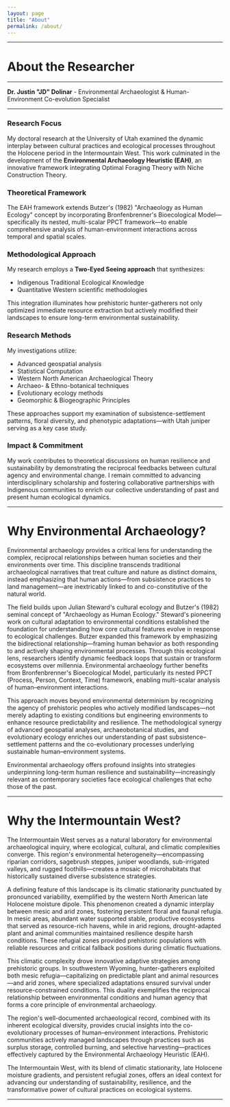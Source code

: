 ```yaml
---
layout: page
title: "About"
permalink: /about/
---
```


---

# About the Researcher

---

**Dr. Justin "JD" Dolinar** - Environmental Archaeologist & Human-Environment Co-evolution Specialist

---
### Research Focus
My doctoral research at the University of Utah examined the dynamic interplay between cultural practices and ecological processes throughout the Holocene period in the Intermountain West. This work culminated in the development of the **Environmental Archaeology Heuristic (EAH)**, an innovative framework integrating Optimal Foraging Theory with Niche Construction Theory.

### Theoretical Framework
The EAH framework extends Butzer's (1982) "Archaeology as Human Ecology" concept by incorporating Bronfenbrenner's Bioecological Model—specifically its nested, multi-scalar PPCT framework—to enable comprehensive analysis of human-environment interactions across temporal and spatial scales.

### Methodological Approach
My research employs a **Two-Eyed Seeing approach** that synthesizes:
- Indigenous Traditional Ecological Knowledge
- Quantitative Western scientific methodologies

This integration illuminates how prehistoric hunter-gatherers not only optimized immediate resource extraction but actively modified their landscapes to ensure long-term environmental sustainability.

### Research Methods
My investigations utilize:
- Advanced geospatial analysis
- Statistical Computation
- Western North American Archaeological Theory
- Archaeo- & Ethno-botanical techniques
- Evolutionary ecology methods
- Geomorphic & Biogeographic Principles

These approaches support my examination of subsistence-settlement patterns, floral diversity, and phenotypic adaptations—with Utah juniper serving as a key case study.

### Impact & Commitment
My work contributes to theoretical discussions on human resilience and sustainability by demonstrating the reciprocal feedbacks between cultural agency and environmental change. I remain committed to advancing interdisciplinary scholarship and fostering collaborative partnerships with Indigenous communities to enrich our collective understanding of past and present human ecological dynamics.


---
# Why Environmental Archaeology?

Environmental archaeology provides a critical lens for understanding the complex, reciprocal relationships between human societies and their environments over time. This discipline transcends traditional archaeological narratives that treat culture and nature as distinct domains, instead emphasizing that human actions—from subsistence practices to land management—are inextricably linked to and co-constitutive of the natural world.

The field builds upon Julian Steward's cultural ecology and Butzer's (1982) seminal concept of "Archaeology as Human Ecology." Steward's pioneering work on cultural adaptation to environmental conditions established the foundation for understanding how core cultural features evolve in response to ecological challenges. Butzer expanded this framework by emphasizing the bidirectional relationship—framing human behavior as both responding to and actively shaping environmental processes. Through this ecological lens, researchers identify dynamic feedback loops that sustain or transform ecosystems over millennia. Environmental archaeology further benefits from Bronfenbrenner's Bioecological Model, particularly its nested PPCT (Process, Person, Context, Time) framework, enabling multi-scalar analysis of human–environment interactions.

This approach moves beyond environmental determinism by recognizing the agency of prehistoric peoples who actively modified landscapes—not merely adapting to existing conditions but engineering environments to enhance resource predictability and resilience. The methodological synergy of advanced geospatial analyses, archaeobotanical studies, and evolutionary ecology enriches our understanding of past subsistence–settlement patterns and the co-evolutionary processes underlying sustainable human–environment systems.

Environmental archaeology offers profound insights into strategies underpinning long-term human resilience and sustainability—increasingly relevant as contemporary societies face ecological challenges that echo those of the past.


---
# Why the Intermountain West?

The Intermountain West serves as a natural laboratory for environmental archaeological inquiry, where ecological, cultural, and climatic complexities converge. This region's environmental heterogeneity—encompassing riparian corridors, sagebrush steppes, juniper woodlands, sub-irrigated valleys, and rugged foothills—creates a mosaic of microhabitats that historically sustained diverse subsistence strategies.

A defining feature of this landscape is its climatic stationarity punctuated by pronounced variability, exemplified by the western North American late Holocene moisture dipole. This phenomenon created a dynamic interplay between mesic and arid zones, fostering persistent floral and faunal refugia. In mesic areas, abundant water supported stable, productive ecosystems that served as resource-rich havens, while in arid regions, drought-adapted plant and animal communities maintained resilience despite harsh conditions. These refugial zones provided prehistoric populations with reliable resources and critical fallback positions during climatic fluctuations.

This climatic complexity drove innovative adaptive strategies among prehistoric groups. In southwestern Wyoming, hunter-gatherers exploited both mesic refugia—capitalizing on predictable plant and animal resources—and arid zones, where specialized adaptations ensured survival under resource-constrained conditions. This duality exemplifies the reciprocal relationship between environmental conditions and human agency that forms a core principle of environmental archaeology.

The region's well-documented archaeological record, combined with its inherent ecological diversity, provides crucial insights into the co-evolutionary processes of human–environment interactions. Prehistoric communities actively managed landscapes through practices such as surplus storage, controlled burning, and selective harvesting—practices effectively captured by the Environmental Archaeology Heuristic (EAH).

The Intermountain West, with its blend of climatic stationarity, late Holocene moisture gradients, and persistent refugial zones, offers an ideal context for advancing our understanding of sustainability, resilience, and the transformative power of cultural practices on ecological systems.

---
